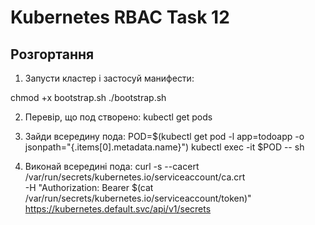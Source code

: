 # Kubernetes RBAC Task 12

## Розгортання

1. Запусти кластер і застосуй манифести:

chmod +x bootstrap.sh
./bootstrap.sh

2. Перевір, що под створено:
kubectl get pods

3. Зайди всередину пода:
POD=$(kubectl get pod -l app=todoapp -o jsonpath="{.items[0].metadata.name}")
kubectl exec -it $POD -- sh

4. Виконай всередині пода:
curl -s --cacert /var/run/secrets/kubernetes.io/serviceaccount/ca.crt \
     -H "Authorization: Bearer $(cat /var/run/secrets/kubernetes.io/serviceaccount/token)" \
     https://kubernetes.default.svc/api/v1/secrets